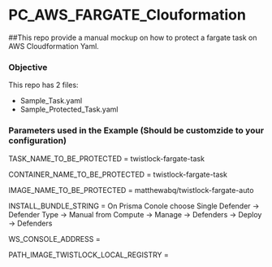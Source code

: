 # PC_AWS_FARGATE_Clouformation

##This repo provide a manual mockup on how to protect a fargate task on AWS Cloudformation Yaml.


### Objective

This repo has 2 files:
 - Sample_Task.yaml
 - Sample_Protected_Task.yaml


### Parameters used in the Example (Should be customzide to your configuration)


TASK_NAME_TO_BE_PROTECTED = twistlock-fargate-task

CONTAINER_NAME_TO_BE_PROTECTED = twistlock-fargate-task

IMAGE_NAME_TO_BE_PROTECTED = matthewabq/twistlock-fargate-auto

INSTALL_BUNDLE_STRING = On Prisma Conole choose Single Defender -> Defender Type -> Manual from Compute -> Manage -> Defenders -> Deploy -> Defenders

WS_CONSOLE_ADDRESS = 

PATH_IMAGE_TWISTLOCK_LOCAL_REGISTRY =
